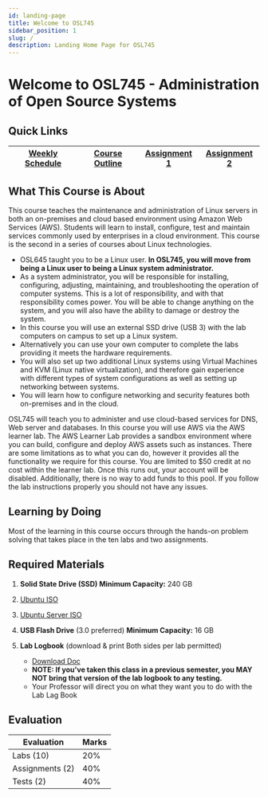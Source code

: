 ```yaml
---
id: landing-page
title: Welcome to OSL745
sidebar_position: 1
slug: /
description: Landing Home Page for OSL745
---
```


# Welcome to OSL745 - Administration of Open Source Systems

## Quick Links

| [Weekly Schedule](./weekly-schedule.md) | [Course Outline](https://apps.senecapolytechnic.ca/ssos/findOutline.do?isLoggedIn=&subjectOrAndTitle=%5BOSL740%5D+Administration+of+Open+Source+Systems&schoolCode=0s867160) | [Assignment 1](/Assignments/assignment1.md) | [Assignment 2](/Assignments/assignment2.md) |
| --------------------------------------- | ---------------------------------------------------------------------------------------------------------------------------------------------------------------------------- | ------------------------------------------- | ------------------------------------------- |

## What This Course is About

This course teaches the maintenance and administration of Linux servers in both an on-premises and cloud based environment using Amazon Web Services (AWS). Students will learn to install, configure, test and maintain services commonly used by enterprises in a cloud environment. This course is the second in a series of courses about Linux technologies.

- OSL645 taught you to be a Linux user. **In OSL745, you will move from being a Linux user to being a Linux system administrator.**
- As a system administrator, you will be responsible for installing, configuring, adjusting, maintaining, and troubleshooting the operation of computer systems. This is a lot of responsibility, and with that responsibility comes power. You will be able to change anything on the system, and you will also have the ability to damage or destroy the system.
- In this course you will use an external SSD drive (USB 3) with the lab computers on campus to set up a Linux system.
- Alternatively you can use your own computer to complete the labs providing it meets the hardware requirements.
- You will also set up two additional Linux systems using Virtual Machines and KVM (Linux native virtualization), and therefore gain experience with different types of system configurations as well as setting up networking between systems.
- You will learn how to configure networking and security features both on-premises and in the cloud.

OSL745 will teach you to administer and use cloud-based services for DNS, Web server and databases.
In this course you will use AWS via the AWS learner lab. The AWS Learner Lab provides a sandbox environment where you can build, configure and deploy AWS assets such as instances. There are some limitations as to what you can do, however it provides all the functionality we require for this course. You are limited to $50 credit at no cost within the learner lab. Once this runs out, your account will be disabled. Additionally, there is no way to add funds to this pool. If you follow the lab instructions properly you should not have any issues.

## Learning by Doing

Most of the learning in this course occurs through the hands-on problem solving that takes place in the ten labs and two assignments.

## Required Materials

1. **Solid State Drive (SSD) Minimum Capacity:** 240 GB
1. [Ubuntu ISO](https://ubuntu.com/download/desktop/thank-you?version=24.04.1&architecture=amd64&lts=true)
1. [Ubuntu Server ISO](https://ubuntu.com/download/server/thank-you?version=24.04.1&architecture=amd64&lts=true)
1. **USB Flash Drive** (3.0 preferred) **Minimum Capacity:** 16 GB
1. **Lab Logbook** (download & print Both sides per lab permitted)

   - [Download Doc](/files/OSL745-Logbook-Online.docx)
   - **NOTE: If you've taken this class in a previous semester, you MAY NOT bring that version of the lab logbook to any testing.**
   - Your Professor will direct you on what they want you to do with the Lab Lag Book

## Evaluation

| **Evaluation**  | **Marks** |
| --------------- | --------- |
| Labs (10)       | 20%       |
| Assignments (2) | 40%       |
| Tests (2)       | 40%       |
